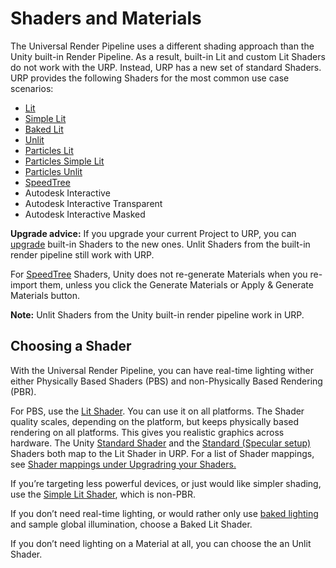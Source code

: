 # Shaders and Materials

The Universal Render Pipeline uses a different shading approach than the Unity built-in Render Pipeline. As a result, built-in Lit and custom Lit Shaders do not work with the URP. Instead, URP has a new set of standard Shaders. URP provides the following Shaders for the most common use case scenarios:

- [Lit](lit-shader.md)
- [Simple Lit](simple-lit-shader.md)
- [Baked Lit](baked-lit-shader.md)
- [Unlit](unlit-shader.md)
- [Particles Lit](particles-lit-shader.md)
- [Particles Simple Lit](particles-simple-lit-shader.md)
- [Particles Unlit](particles-unlit-shader.md)
- [SpeedTree](speedtree.md) 
- Autodesk Interactive
- Autodesk Interactive Transparent
- Autodesk Interactive Masked

**Upgrade advice:** If you upgrade your current Project to URP, you can [upgrade](upgrading-your-shaders.md) built-in Shaders to the new ones. Unlit Shaders from the built-in render pipeline still work with URP. 

For [SpeedTree](https://docs.unity3d.com/Manual/SpeedTree.html) Shaders, Unity does not re-generate Materials when you re-import them, unless you click the Generate Materials or Apply & Generate Materials button.

**Note:** Unlit Shaders from the Unity built-in render pipeline work in URP.



## Choosing a Shader 

With the Universal Render Pipeline, you can have real-time lighting wither either Physically Based Shaders (PBS) and non-Physically Based Rendering (PBR).

For PBS, use the [Lit Shader](lit-shader.md). You can use it on all platforms. The Shader quality scales, depending on the platform, but keeps physically based rendering on all platforms. This gives you realistic graphics across hardware. The Unity [Standard Shader](<https://docs.unity3d.com/Manual/shader-StandardShader.html>) and the [Standard (Specular setup)](https://docs.unity3d.com/Manual/StandardShaderMetallicVsSpecular.html) Shaders both map to the Lit Shader in URP. For a list of Shader mappings, see [Shader mappings under Upgradring your Shaders.](upgrading-your-shaders.md#shaderMappings)

If you’re targeting less powerful devices, or just would like simpler shading, use the [Simple Lit Shader](simple-lit-shader.md), which is non-PBR. 

If you don’t need real-time lighting, or would rather only use [baked lighting](https://docs.unity3d.com/Manual/LightMode-Baked.html) and sample global illumination, choose a Baked Lit Shader. 

If you don’t need lighting on a Material at all, you can choose the an Unlit Shader. 
